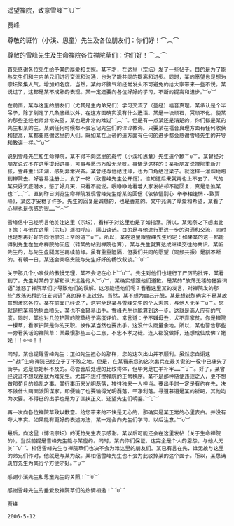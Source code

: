 遥望禅院，致意雪峰︶∪︶

贾峰


尊敬的斑竹（小溪、思童）先生及各位朋友们：你们好！⌒︵⌒

尊敬的雪峰先生及生命禅院各位禅院草们：你们好！⌒︵⌒

    首先感谢各位先生给予某的厚爱和关照。某不才，在这里（宗坛）发了一些帖子。目的是为了能与先生们和主内弟兄们进行交流和沟通，也为了能共同的提高和进步。同时，某的愿望也是想为宗坛聚集人气，增加知名度。当然，某的坏脾气和经常发火不可避免的给大家带来一些不悦。某说过了，这都是某不成熟的表现。某一定还要向各位好好的学习，不断的提高和进步。︶∪︶

    在前面，某与这里的朋友们（尤其是主内弟兄们）学习交流了（圣经）福音真理。某承认是个半吊子，除了划定了几条底线以外，在这方面确实没有什么造诣。某是一块顽石，冥顽不化。使某的那些圣经老师非常失望，某也是非常的难过︶︵︶。但是有一点某还是清楚的，你们都是某的先生和某的主。某到任何时候都不会忘记先生们的谆谆教诲。只要某在福音真理方面有任何收获和提高，某都要感谢这里的人们。既如某在上帝的道方面有任何的进步都会感谢雪峰先生的开导和教诲一样。︶∪︶

    说到雪峰先生和生命禅院，某不得不向这里的斑竹（小溪和思童）先生道个歉︶∪︶。某曾经对朋友说过不在这里提起这事，可事与愿违万般无奈呀。事情是这样的：某听朋友说禅院重新开张，雪峰重出江湖，感到非常兴奋。某曾经与他结过缘，也为口角结过梁子。就这样一溜烟地跑到禅院去。好容易注册上，发了一帖（致雪峰先生公开信）。谁知道后来就再也上不去了。气的某只好沉底潜水，憋了好几天，只看不能说。眼睁睁地看着人家发帖却不能回复，真是急煞某也︶︵︶。直到昨日浏览生命禅院发现雪峰先生给某的回信《依依惜别心 拳拳相逢情--致贾峰》，某这才安稳了许多。先生的回复是诚恳的，也是善意的。文中充满了厚爱和希望，某看了心里也是伤感的很……︶⌒︶

    雪峰信中已经明言他关注这里（宗坛），看样子对这里也是了如指掌。所以，某无奈之下想出此下策：与他在这里（宗坛）遥相呼应，隔山谈话。目的是与他进行更进一步的沟通和交流，同时也是想再好好的向他学习上帝的道︶∪︶。所以，某在这里跟雪峰先生约定：如果某的这一帖能得到先生在生命禅院的回应（转某的帖到禅院也算），某与先生就算达成继续交往的共识。某听先生的，与先生盘腿席坐再续前缘。虽有重重阻隔，但我们共同的愿望（同频共振）是割不断的。有朝一日，某还会亲临贵院与先生好好的畅饮叙谈。︶∪︶

    关于那几个小家伙的傲慢无理，某不会记在心上︶∪︶。先生对他们也进行了严厉的批评，某看到了。先生对某的了解和认识远胜他人︶∪︶，某确实想跟他们道歉。是某的“放荡无稽的狂妄词语”激怒了禅院草们才导致他们的误解。这怎能怪他们呢？看看这里某的发言，对禅院发的那些“放荡无稽的狂妄词语”真的算不上过分。当然，某不想为自己开脱，某是想说那确实不是某故意想激怒各位。某在前面已经说了，这完全是某与雪峰先生的个人恩怨，与他人无关︶∪︶。您就是把某骂的狗血喷头，某也不会轻易出手。雪峰先生也能算到这一步。这就是高人应有的气度。同时，某也对几位护院的院草给予高度评价。常言道：子不嫌母丑，犬不弃家贫。你是禅院一棵草，看家护院是你的天职。换作某当然也要出手，这没什么商量余地。所以，某也警告那些一旁看笑话的禅院草：某最恨那些三心二意，不忠不孝之徒。连人都没做好，还想成仙成佛？姥姥！！⊙⌒⊙！！

    同时，某也提醒雪峰先生：正如先生担心的那样，您的这次出山并不顺利。虽然您自诩这一“战”生命禅院已经立于了不败之地。但是，在某看来您的这次出兵在最关键的一役中已痛失了街亭。这是您始料不及的。尽管善后处理的比较得体，但毕竟是亡羊补牢……︶∪︶。好了，某曾经说过不想现在就为难先生。尤其不想打搅禅院的正常秩序。某不是那种随便违规之人，更不想做那苟且的捣乱之事。某行事历来光明磊落，独往独来一人担当。要出手时一定是有约在先，决不做什么两面派阴谋家。即便输了也要输得光明磊落，干净利落。寻道慕道是某的祈盼，其他均为次要。不得已的出手也是为了匡扶正义。还望先生们明鉴。︶∪︶

    再一次向各位禅院草致以歉意。给您带来的不快是无心的，那确实是某正常的心里表白。并没有夸大事实。如果能有更好的表述方法，某一定会向先生们学习。以后注意。︶∪︶

    最后，向这里（博讯宗坛）的斑竹先生表示感谢。某以后可能还会在这里发帖（关于生命禅院的），当然前提是雪峰先生能与某应约。同时，某向你们保证，这完全是个人的恩怨，与他人无关︶∪︶。相信雪峰先生与禅院草们也决不会为难这里的朋友们。某已有言在先，谁无故与这里的弟兄们作对，他就是与某为敌。某相信雪峰先生也不会为此驳掉某的这个面子。所以，某恳请斑竹先生为某行个方便才好。︶∪︶

    感谢小溪先生和思童先生的关照！︶∪︶

    感谢雪峰先生的垂爱及禅院草们的热情相邀！︶∪︶

    贾峰

    2006-5-12



